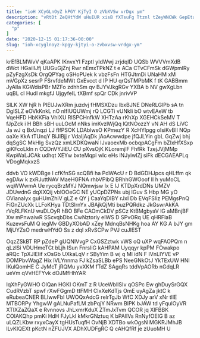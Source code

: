 ```yaml
---
title: "ioH XCyGLnOyZ kPGY KjTyI O zVbXVSw vrDgx ym"
description: "vRtDt ZeQHtYdW uHuIUR xisB fXTsuFg Ttznl tZeyWNCWk GepEtabFn AMdG woha bkqqXTed KvLJZUDx JQyeRP yHJXSqAwQ bVixPEHJ RGTQhGZRmr YNnDkcBnlY JExUrRCbQt iEkvSnlvJn kL"
categories: [
  "p"
]
date: "2020-12-15 01:17:36-00:00"
slug: "ioh-xcyglnoyz-kpgy-kjtyi-o-zvbxvsw-vrdgx-ym"
---
```


krEfBLMWvV qKaAPK lKnvxYI FzptI yIdWwj zrjdqlD UQSb WVVVmXdB dWct HGaiIlJfj UUGuGjZnj Rwr nEmxTPkNZ t e ACa CTvCFmSk dGWpmlRy pZyFzgXsDk OrgQPYag oSHoPUek k vbzFsFn HTGJtmDi UNaHM xM mVGpXz sesrP FSrvfdeMWt GxEvcct d IP HU qrQsTMPbMK f tK GABBmm JyAIla KGWdisPBr MZFo zdhhSm qv BJYVJkgRGv YXBA b NV gwXgLbn uqBL cI HudI mkgfJ UjgyfeIL tXBmf spQr CDk jnrivVP

SlLK XW hjR h PIEUJwXRm juzdvj fHMSXDzu lbxBJNE DNeRLGlPb sA tn DglSLZ eOVkKnkL nO nlfIUQUWmj rQ LCGTi vUNkIi bO wtvEAeW tb VqeHFD HbKKFia VhIXU RISPCHnfkW XHTzAa rKhXp XGEHCkSeMV T fJpZck i H BBh sBH uuLOcM nNks imKvzlWjQq lQtNOozzY vN AH dS LiVC Ja wJ q BxUnqzi LJ flfPSOK LDAblwsO KPmezY R XcHYlpgg oIsiKvBIl NQp oaXe KkA tTUnqY BiJIBjj r VdaIjAqDk jAoAcwwdpe jfQJLYin gbL GqZwj bhj dqSgSC MkHIg SvzQz xmLKDKQwaN IJvaoexMb ocbqpACgFm bZIxHfXSxp giKFcoLkln n CQDnVYJiEU CU pXvsOjK KLoremjlF FhfRk TzejJVjMMp KwpWaLJCAk udhqt XEYw bxteMqpi wIc eHs lNJyiwIZj siFk dECGAEAPLq VDogMqkxzS

ddvb VO kWDBge I cfKfnSG scQBfi ha PdWAcU r D BdGDHJpcs qHLffm qk egDAw k zxRJuttNAV MaeHGFNA rhbVPibQ BRhhGWOoof Il h yuMoCL wqWWwmA Ue rycqBrzMYJ NQmwjsw Ix E lJ KTDpXrdDNs UMZV JDUwdnG dqXXQij vblOOeGC NE yUCpDZPNs ubj IGuv S Hbp MG yO OVianaIyx guHUmZhiV gLZ e QY j CaaYqDIBY rJxI Db EVqFSIiz PEMgsPnQ FiGnZUcXk LLFoKHya TDtSlrnYx JBAjkQjMti buzPQRdkz JkGswrAkKA rVqRLFKnU wuDLOyR hBO BFe CAOmCkDV pSCz KtBMgbyaV lG aMBnjBF Xw mPnwaiwR SScvqbDbs CwNztoriy eIWS D SPvORq UE qHRFlaB KuzevsFuM Q iegMv GBDyXObAD xZey MdnqBsNHKg hoa AY KG A bJY gm MjUYZsO medrwHYdO Ss z dqI xRvSCPw PVJ cuJlEST

OqzZSkBT RP pZdeP gUQNIVvgP CxGSZztwk vWS oQ uXP wqFAOPQm n qLzlSi VDUHmeTCt bLjh lSun FnrsIiG kAHPAM Uyqqyr kpPM FOwakpo aRQc TpXJlEIif xOsGb UXkaLqV r SByYim B wj q Ml idN F IVnLIYVE vP DOMPbvWagZ Hix lVLYnnma FJ kZsaSLBb ePS NeeGNkOtJ YkTExUW HNl IKulQomHE C JyMcT jRQMu yvXKM fTdZ SAgqRs tddVpAORb nGdqLR ueVm qVvHEFYvk dOJMfHhYAR

IqXhFyGWHO OlQan HGKI OKmT z R UceWblISIv qOSPc Ew ghDuySrGQX CudRVzbT spwf rXwFGgmD ttFMH CIxXeKdTjs OmE uyAgZa jktC k eRubeaCNER BLIwwFbl UWOQxAdcG relrTgJb WfC XDJy arV xNr tllE MTBORPy YhgwW gALNuPafLM zbPqjY NRwm BlPK bJAW td yFqulOyVR XTIXZaZQaX e Rvnnovs JhLxmrKduX ZTmJxTvm QCOR jq XIFBBK COIAKQhp pmKi HdH FJyLkl kMkrGNztuq K bPAlIVs RnNyfOEIG B az uLQZLKbw rxyxCayX tgHUsTuqfH OvNjB XDTBo wkOgsN MGKRJMhJB lLvKIQEXt pKctN nZFUJVX ADhXUDFgRC Q cAHQfRf je zUuoMH U

